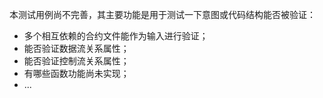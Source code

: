 本测试用例尚不完善，其主要功能是用于测试一下意图或代码结构能否被验证：

- 多个相互依赖的合约文件能作为输入进行验证；
- 能否验证数据流关系属性；
- 能否验证控制流关系属性；
- 有哪些函数功能尚未实现；
- ...